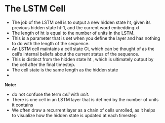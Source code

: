 # The LSTM Cell

* The job of the LSTM cell is to output a new hidden state ht, given its previous hidden state ht-1, and the current word embedding xt
* The length of ht is equal to the number of units in the LSTM.&#x20;
* This is a parameter that is set when you define the layer and has nothing to do with the length of the sequence.
* An LSTM cell maintains a cell state Ct, which can be thought of as the cell’s internal beliefs about the current status of the sequence.&#x20;
* This is distinct from the hidden state ht , which is ultimately output by the cell after the final timestep.&#x20;
* The cell state is the same length as the hidden state
*



**Note:**

* do not confuse the term _cell_ with _unit_.&#x20;
* There is one cell in an LSTM layer that is defined by the number of units it contains
* We often draw a recurrent layer as a chain of cells unrolled, as it helps to visualize how the hidden state is updated at each timestep

